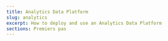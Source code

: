 ```yaml
---
title: Analytics Data Platform
slug: analytics
excerpt: How to deploy and use an Analytics Data Platform
sections: Premiers pas
---
```

